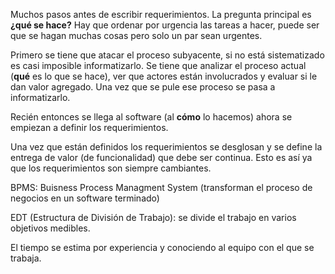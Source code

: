 Muchos pasos antes de escribir requerimientos.
La pregunta principal es **¿qué se hace?**
Hay que ordenar por urgencia las tareas a hacer, puede ser que se hagan muchas cosas pero solo un par sean urgentes.

Primero se tiene que atacar el proceso subyacente, si no está sistematizado es casi imposible informatizarlo.
Se tiene que analizar el proceso actual (**qué** es lo que se hace), ver que actores están involucrados y evaluar si le dan valor agregado. Una vez que se pule ese proceso se pasa a informatizarlo.

Recién entonces se llega al software (al **cómo** lo hacemos) ahora se empiezan a definir los requerimientos.

Una vez que están definidos los requerimientos se desglosan y se define la entrega de valor (de funcionalidad) que debe ser continua. Esto es así ya que los requerimientos son siempre cambiantes.

BPMS: Buisness Process Managment System (transforman el proceso de negocios en un software terminado)

EDT (Estructura de División de Trabajo): se divide el trabajo en varios objetivos medibles.

El tiempo se estima por experiencia y conociendo al equipo con el que se trabaja.